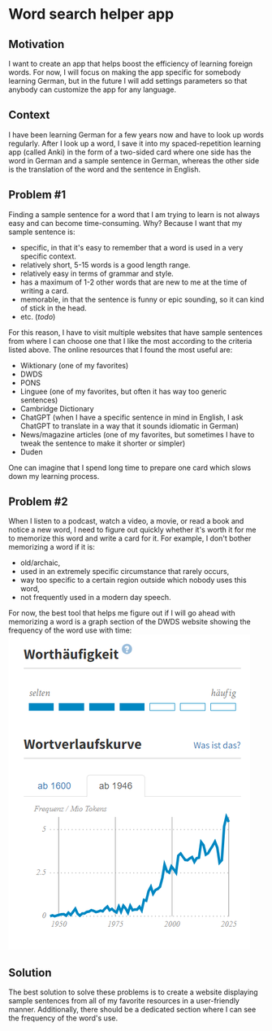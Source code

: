 # Word search helper app

## Motivation

I want to create an app that helps boost the efficiency of learning foreign words.
For now, I will focus on making the app specific for somebody learning German, but in the 
future I will add settings parameters so that anybody can customize the app for any language. 

## Context

I have been learning German for a few years now and have to look up words regularly.
After I look up a word, I save it into my spaced-repetition learning app (called Anki) in the form of a two-sided card 
where one side has the word in German and a sample sentence in German, whereas the other side is the 
translation of the word and the sentence in English.

## Problem #1

Finding a sample sentence for a word that I am trying to learn is not always easy and can become time-consuming.
Why? Because I want that my sample sentence is:
- specific, in that it's easy to remember that a word is used in a very specific context.
- relatively short, 5-15 words is a good length range.
- relatively easy in terms of grammar and style.
- has a maximum of 1-2 other words that are new to me at the time of writing a card.
- memorable, in that the sentence is funny or epic sounding, so it can kind of stick in the head.
- etc. (_todo_)

For this reason, I have to visit multiple websites that have sample sentences from where 
I can choose one that I like the most according to the criteria listed above. The online resources that I found 
the most useful are:
- Wiktionary (one of my favorites)
- DWDS
- PONS
- Linguee (one of my favorites, but often it has way too generic sentences)
- Cambridge Dictionary
- ChatGPT (when I have a specific sentence in mind in English, I ask ChatGPT to translate in a way that it sounds idiomatic in German)
- News/magazine articles (one of my favorites, but sometimes I have to tweak the sentence to make it shorter or simpler)
- Duden

One can imagine that I spend long time to prepare one card which slows down my learning process.

## Problem #2

When I listen to a podcast, watch a video, a movie, or read a book and notice a new word, I need to figure out quickly whether
it's worth it for me to memorize this word and write a card for it. For example, I don't bother memorizing a word if it is:
- old/archaic,
- used in an extremely specific circumstance that rarely occurs,
- way too specific to a certain region outside which nobody uses this word,
- not frequently used in a modern day speech.

For now, the best tool that helps me figure out if I will go ahead with memorizing a word is a graph section of the DWDS
website showing the frequency of the word use with time:
![dwds word frequency graph](docs/dwds-word-frequency.png)


## Solution

The best solution to solve these problems is to create a website displaying sample sentences
from all of my favorite resources in a user-friendly manner. Additionally, there should be 
a dedicated section where I can see the frequency of the word's use.
